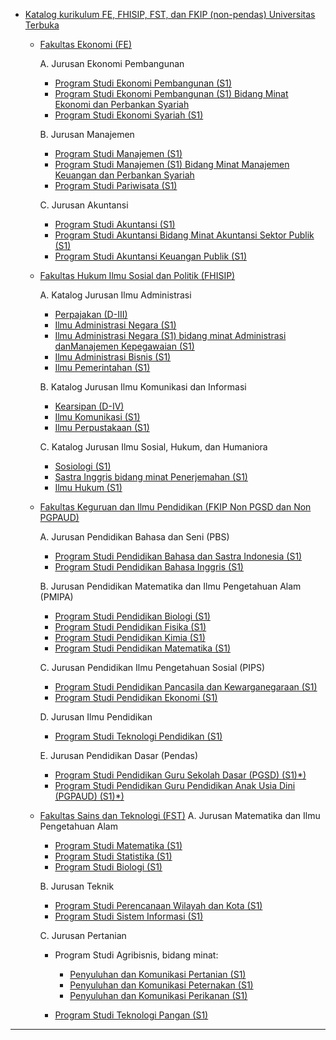 - [Katalog kurikulum FE, FHISIP, FST, dan FKIP (non-pendas) Universitas Terbuka](/katalog-non-pendas.md)
  - [Fakultas Ekonomi (FE)](/FE/README.md)

    A. Jurusan Ekonomi Pembangunan

    - [Program Studi Ekonomi Pembangunan (S1)](/FE/ekonomi-pembangunan-s1.md)
    - [Program Studi Ekonomi Pembangunan (S1) Bidang Minat Ekonomi dan Perbankan Syariah](/FE/ekonomi-pembangunan-s1-bidang-minat-ekonomi-dan-perbankan-syariah.md)
    - [Program Studi Ekonomi Syariah (S1)](/FE/ekonomi-syariah-s1.md)

    B. Jurusan Manajemen

    - [Program Studi Manajemen (S1)](/FE/manajemen-s1.md)
    - [Program Studi Manajemen (S1) Bidang Minat Manajemen Keuangan dan Perbankan Syariah](/FE/manajemen-s1-bidang-minat-manajemen-keuangan-dan-perbankan-syariah.md)
    - [Program Studi Pariwisata (S1)](/FE/pariwisata-s1.md)

    C. Jurusan Akuntansi

    - [Program Studi Akuntansi (S1)](/FE/akuntansi-s1.md)
    - [Program Studi Akuntansi Bidang Minat Akuntansi Sektor Publik (S1)](/FE/akuntansi-bidang-minat-akuntansi-sektor-publik-s1.md)
    - [Program Studi Akuntansi Keuangan Publik (S1)](/FE/akuntansi-keuangan-publik-s1.md)

  - [Fakultas Hukum Ilmu Sosial dan Politik (FHISIP)](/FHISIP/README.md)

    A. Katalog Jurusan Ilmu Administrasi

    - [Perpajakan (D-III)](/FHISIP/perpajakan-d-iii.md)
    - [Ilmu Administrasi Negara (S1)](/FHISIP/ilmu-administrasi-negara-s1.md)
    - [Ilmu Administrasi Negara (S1) bidang minat Administrasi danManajemen Kepegawaian (S1)](/FHISIP/ilmu-administrasi-negara-s1-bidang-minat-administrasi-dan-manajemen-kepegawaian-s1.md)
    - [Ilmu Administrasi Bisnis (S1)](/FHISIP/ilmu-administrasi-bisnis-s1.md)
    - [Ilmu Pemerintahan (S1)](/FHISIP/ilmu-pemerintahan-s1.md)

    B. Katalog Jurusan Ilmu Komunikasi dan Informasi

    - [Kearsipan (D-IV)](/FHISIP/kearsipan-d-iv.md)
    - [Ilmu Komunikasi (S1)](/FHISIP/ilmu-komunikasi-s1.md)
    - [Ilmu Perpustakaan (S1)](/FHISIP/ilmu-perpustakaan-s1.md)

    C. Katalog Jurusan Ilmu Sosial, Hukum, dan Humaniora

    - [Sosiologi (S1)](/FHISIP/sosiologi-s1.md)
    - [Sastra Inggris bidang minat Penerjemahan (S1)](/FHISIP/sastra-inggris-bidang-minat-penerjemahan-s1.md)
    - [Ilmu Hukum (S1)](/FHISIP/ilmu-hukum-s1.md)

  - [Fakultas Keguruan dan Ilmu Pendidikan (FKIP Non PGSD dan Non PGPAUD)](/FKIP/README-non-pendas.md)

    A. Jurusan Pendidikan Bahasa dan Seni (PBS)

    - [Program Studi Pendidikan Bahasa dan Sastra Indonesia (S1)](pendidikan-bahasa-dan-sastra-indonesia-s1.md)
    - [Program Studi Pendidikan Bahasa Inggris (S1)](pendidikan-bahasa-inggris-s1.md)

    B. Jurusan Pendidikan Matematika dan Ilmu Pengetahuan Alam (PMIPA)

    - [Program Studi Pendidikan Biologi (S1)](pendidikan-biologi-s1.md)
    - [Program Studi Pendidikan Fisika (S1)](pendidikan-fisika-s1.md)
    - [Program Studi Pendidikan Kimia (S1)](pendidikan-kimia-s1.md)
    - [Program Studi Pendidikan Matematika (S1)](pendidikan-matematika-s1.md)

    C. Jurusan Pendidikan Ilmu Pengetahuan Sosial (PIPS)

    - [Program Studi Pendidikan Pancasila dan Kewarganegaraan (S1)](pendidikan-pancasila-dan-kewarganegaraan-s1.md)
    - [Program Studi Pendidikan Ekonomi (S1)](pendidikan-ekonomi-s1.md)

    D. Jurusan Ilmu Pendidikan

    - [Program Studi Teknologi Pendidikan (S1)](program-studi-teknologi-pendidikan-s1.md)

    E. Jurusan Pendidikan Dasar (Pendas)

    - [Program Studi Pendidikan Guru Sekolah Dasar (PGSD) (S1)*)](pendidikan-guru-sekolah-dasar-pgsd-s1.md)
    - [Program Studi Pendidikan Guru Pendidikan Anak Usia Dini (PGPAUD) (S1)*)](pendidikan-guru-pendidikan-anak-usia-dini-pgpaud-s1.md)

  - [Fakultas Sains dan Teknologi (FST)](/FST/README.md)
    A. Jurusan Matematika dan Ilmu Pengetahuan Alam

    - [Program Studi Matematika (S1)](program-studi-matematika-s1.md)
    - [Program Studi Statistika (S1)](program-studi-statistika-s1.md)
    - [Program Studi Biologi (S1)](program-studi-biologi-s1.md)

    B. Jurusan Teknik

    - [Program Studi Perencanaan Wilayah dan Kota (S1)](program-studi-perencanaan-wilayah-dan-kota-s1.md)
    - [Program Studi Sistem Informasi (S1)](program-studi-sistem-informasi-s1.md)

    C. Jurusan Pertanian

    - Program Studi Agribisnis, bidang minat:

      - [Penyuluhan dan Komunikasi Pertanian (S1)](penyuluhan-dan-komunikasi-pertanian-s1.md)
      - [Penyuluhan dan Komunikasi Peternakan (S1)](penyuluhan-dan-komunikasi-peternakan-s1.md)
      - [Penyuluhan dan Komunikasi Perikanan (S1)](penyuluhan-dan-komunikasi-perikanan-s1.md)

    - [Program Studi Teknologi Pangan (S1)](program-studi-teknologi-pangan-s1.md)

***
